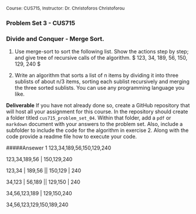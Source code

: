 <div style="font-size:12px">
  <span> Course: CUS715, Instructor: Dr. Christoforos Christoforou</span>
</div>

### Problem Set 3 - CUS715
### Divide and Conquer - Merge Sort.

1. Use merge-sort to sort the following list. Show the actions step by step; and give tree of recursive calls of the algorithm.
$ 123, 34, 189, 56, 150, 129, 240 $

2. Write an algorithm that sorts a list of n items by dividing it into three sublists of about n/3 items, sorting each sublist recursively and merging the three sorted sublists. You can use any programming language you like.

**Deliverable**
If you have not already done so, create a GitHub repository that will host all your assignment for this course. In the repository should create a folder titled `cus715_problem_set_04`. Within that folder, add a `pdf` or `markdown` document with your answers to the problem set. Also, include a subfolder to include the code for the algorithm in exercise 2. Along with the code provide a readme file how to execute your code.

#####Ansewer 1
123,34,189,56,150,129,240

123,34,189,56 | 150,129,240

123,34 | 189,56 || 150,129 | 240

34,123 | 56,189 || 129,150 | 240

34,56,123,189 | 129,150,240

34,56,123,129,150,189,240
